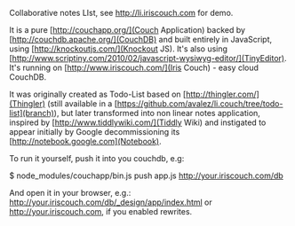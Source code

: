 Collaborative notes LIst, see http://li.iriscouch.com for demo.

It is a pure [http://couchapp.org/](Couch Application) backed by [http://couchdb.apache.org/](CouchDB) and built entirely in JavaScript, using [http://knockoutjs.com/](Knockout JS). It's also using [http://www.scriptiny.com/2010/02/javascript-wysiwyg-editor/](TinyEditor). It's running on [http://www.iriscouch.com/](Iris Couch) - easy cloud CouchDB.

It was originally created as Todo-List based on [http://thingler.com/](Thingler) (still available in a [https://github.com/avalez/li.couch/tree/todo-list](branch)), but later transformed into non linear notes application, inspired by [http://www.tiddlywiki.com/](Tiddly Wiki) and instigated to appear initially by Google decommissioning its [http://notebook.google.com](Notebook).

To run it yourself, push it into you couchdb, e.g:

   $ node_modules/couchapp/bin.js push app.js http://your.iriscouch.com/db
   
And open it in your browser, e.g.: http://your.iriscouch.com/db/_design/app/index.html or http://your.iriscouch.com, if you enabled rewrites.

